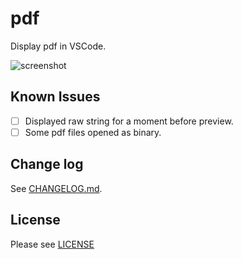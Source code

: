# pdf

Display pdf in VSCode.

![screenshot](https://raw.githubusercontent.com/tomoki1207/vscode-pdfviewer/images/screenshot.png)

## Known Issues

- [ ] Displayed raw string for a moment before preview.
- [ ] Some pdf files opened as binary.

## Change log
See [CHANGELOG.md](https://github.com/tomoki1207/vscode-pdfviewer/blob/master/CHANGELOG.md).

## License
Please see [LICENSE](https://github.com/tomoki1207/vscode-pdfviewer/blob/master/./LICENSE)
